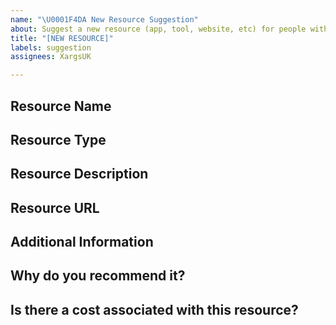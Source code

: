```yaml
---
name: "\U0001F4DA New Resource Suggestion"
about: Suggest a new resource (app, tool, website, etc) for people with ADHD
title: "[NEW RESOURCE]"
labels: suggestion
assignees: XargsUK

---
```


## Resource Name
<!-- Provide the name of the app/tool/resource you're suggesting. -->

## Resource Type
<!-- Mention the type of resource you're suggesting. Is it a website, app, software, blog, news source, etc.? -->

## Resource Description
<!-- Provide a brief description of the app/tool/resource. Mention how it is helpful for people with ADHD. Please be as detailed as possible. -->

## Resource URL
<!-- Provide a URL where the resource can be accessed or downloaded. -->

## Additional Information
<!-- If there is anything else you would like to mention about the resource, please write it here. -->

## Why do you recommend it?
<!-- Share why you think this resource would be helpful for people with ADHD. What has been your experience with this resource if any? -->

## Is there a cost associated with this resource?
<!-- Please list if there are any costs associated with the resource. If it's free to use, please mention that as well. -->
